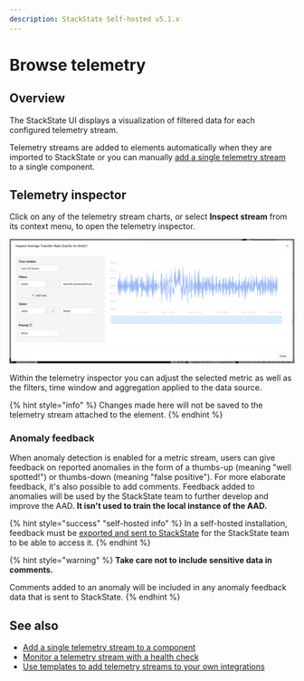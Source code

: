 ```yaml
---
description: StackState Self-hosted v5.1.x 
---
```


# Browse telemetry

## Overview

The StackState UI displays a visualization of filtered data for each configured telemetry stream.

Telemetry streams are added to elements automatically when they are imported to StackState or you can manually [add a single telemetry stream](add-telemetry-to-element.md) to a single component.

## Telemetry inspector

Click on any of the telemetry stream charts, or select **Inspect stream** from its context menu, to open the telemetry inspector.

![Telemetry inspector](../../.gitbook/assets/v51_telemetry-inspector.png)

Within the telemetry inspector you can adjust the selected metric as well as the filters, time window and aggregation applied to the data source. 

{% hint style="info" %}
Changes made here will not be saved to the telemetry stream attached to the element.
{% endhint %}

### Anomaly feedback

When anomaly detection is enabled for a metric stream, users can give feedback on reported anomalies in the form of a thumbs-up (meaning "well spotted!") or thumbs-down (meaning "false positive"). For more elaborate feedback, it's also possible to add comments. Feedback added to anomalies will be used by the StackState team to further develop and improve the AAD. **It isn't used to train the local instance of the AAD.**

{% hint style="success" "self-hosted info" %}
In a self-hosted installation, feedback must be [exported and sent to StackState](/configure/anomaly-detection/export-anomaly-feedback.md) for the StackState team to be able to access it.
{% endhint %}

{% hint style="warning" %} 
**Take care not to include sensitive data in comments.** 

Comments added to an anomaly will be included in any anomaly feedback data that is sent to StackState.
{% endhint %}

## See also

* [Add a single telemetry stream to a component](add-telemetry-to-element.md)
* [Monitor a telemetry stream with a health check](../checks-and-monitors/add-a-health-check.md)
* [Use templates to add telemetry streams to your own integrations](../../configure/telemetry/telemetry_synchronized_topology.md "StackState Self-Hosted only")
